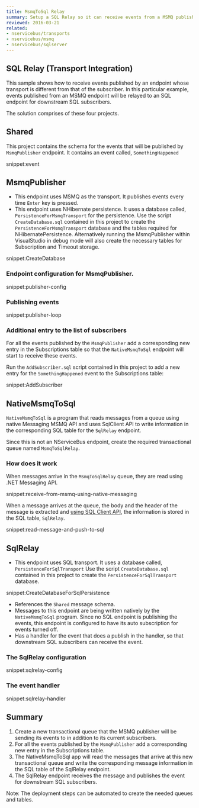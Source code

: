 ```yaml
---
title: MsmqToSql Relay
summary: Setup a SQL Relay so it can receive events from a MSMQ publisher.
reviewed: 2016-03-21
related:
- nservicebus/transports
- nservicebus/msmq
- nservicebus/sqlserver
---
```



## SQL Relay (Transport Integration)

This sample shows how to receive events published by an endpoint whose transport is different from that of the subscriber.  In this particular example, events published from an MSMQ endpoint will be relayed to an SQL endpoint for downstream SQL subscribers.

The solution comprises of these four projects.


## Shared

This project contains the schema for the events that will be published by `MsmqPublisher` endpoint. It contains an event called, `SomethingHappened`

snippet:event


## MsmqPublisher

 * This endpoint uses MSMQ as the transport. It publishes events every time `Enter` key is pressed.
 * This endpoint uses NHibernate persistence. It uses a database called, `PersistenceForMsmqTransport` for the persistence. Use the script `CreateDatabase.sql` contained in this project to create the `PersistenceForMsmqTransport` database and the tables required for NHibernatePersistence. Alternatively running the MsmqPublisher within VisualStudio in debug mode will also create the necessary tables for Subscription and Timeout storage.

snippet:CreateDatabase


### Endpoint configuration for MsmqPublisher.

snippet:publisher-config


### Publishing events

snippet:publisher-loop


### Additional entry to the list of subscribers

For all the events published by the `MsmqPublisher` add a corresponding new entry in the Subscriptions table so that the `NativeMsmqToSql` endpoint will start to receive these events. 

Run the `AddSubscriber.sql` script contained in this project to add a new entry for the `SomethingHappened` event to the Subscriptions table:

snippet:AddSubscriber
 

## NativeMsmqToSql

`NativeMsmqToSql` is a program that reads messages from a queue using native Messaging MSMQ API and uses SqlClient API to write information in the corresponding SQL table for the `SqlRelay` endpoint.

Since this is not an NServiceBus endpoint, create the required transactional queue named `MsmqToSqlRelay`.


### How does it work

When messages arrive in the `MsmqToSqlRelay` queue, they are read using .NET Messaging API.

snippet:receive-from-msmq-using-native-messaging

When a message arrives at the queue, the body and the header of the message is extracted and [using SQL Client API](/nservicebus/sqlserver/operations-scripting.md), the information is stored in the SQL table, `SqlRelay`.  

snippet:read-message-and-push-to-sql


## SqlRelay

 * This endpoint uses SQL transport. It uses a database called, `PersistenceForSqlTransport` Use the script `CreateDatabase.sql` contained in this project to create the `PersistenceForSqlTransport` database.

snippet:CreateDatabaseForSqlPersistence

 * References the `Shared` message schema.
 * Messages to this endpoint are being written natively by the `NativeMsmqToSql` program. Since no SQL endpoint is publishing the events,  this endpoint is configured to have its auto subscription for events turned off.
 * Has a handler for the event that does a publish in the handler, so that downstream SQL subscribers can receive the event.   


### The SqlRelay configuration

snippet:sqlrelay-config


### The event handler

snippet:sqlrelay-handler


## Summary

 1. Create a new transactional queue that the MSMQ publisher will be sending its events to in addition to its current subscribers.
 1. For all the events published by the `MsmqPublisher` add a corresponding new entry in the Subscriptions table. 
 1. The NativeMsmqToSql app will read the messages that arrive at this new transactional queue and write the corresponding message information in the SQL table of the SqlRelay endpoint.
 1. The SqlRelay endpoint receives the message and publishes the event for downstream SQL subscribers.

Note: The deployment steps can be automated to create the needed queues and tables.